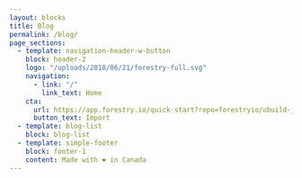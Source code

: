 ```yaml
---
layout: blocks
title: Blog
permalink: /blog/
page_sections:
  - template: navigation-header-w-button
    block: header-2
    logo: "/uploads/2018/06/21/forestry-full.svg"
    navigation:
      - link: "/"
        link_text: Home
    cta:
      url: https://app.forestry.io/quick-start?repo=forestryio/ubuild-jekyll&provider=github&engine=jekyll
      button_text: Import
  - template: blog-list
    block: blog-list
  - template: simple-footer
    block: footer-1
    content: Made with ❤︎ in Canada
---
```

